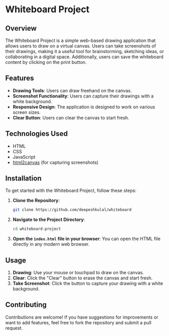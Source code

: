 # Whiteboard Project

## Overview

The Whiteboard Project is a simple web-based drawing application that allows users to draw on a virtual canvas. Users can take screenshots of their drawings, making it a useful tool for brainstorming, sketching ideas, or collaborating in a digital space. Additionally, users can save the whiteboard content by clicking on the print button.


## Features

- **Drawing Tools**: Users can draw freehand on the canvas.
- **Screenshot Functionality**: Users can capture their drawings with a white background.
- **Responsive Design**: The application is designed to work on various screen sizes.
- **Clear Button**: Users can clear the canvas to start fresh.

## Technologies Used

- HTML
- CSS
- JavaScript
- [html2canvas](https://html2canvas.hertzen.com/) (for capturing screenshots)

## Installation

To get started with the Whiteboard Project, follow these steps:

1. **Clone the Repository**:
   ```bash
   git clone https://github.com/deepeshkulal/whiteboard
   ```

2. **Navigate to the Project Directory**:
   ```bash
   cd whiteboard-project
   ```

3. **Open the `index.html` file in your browser**:
   You can open the HTML file directly in any modern web browser.

## Usage

1. **Drawing**: Use your mouse or touchpad to draw on the canvas.
2. **Clear**: Click the "Clear" button to erase the canvas and start fresh.
3. **Take Screenshot**: Click the button to capture your drawing with a white background.

## Contributing

Contributions are welcome! If you have suggestions for improvements or want to add features, feel free to fork the repository and submit a pull request.



